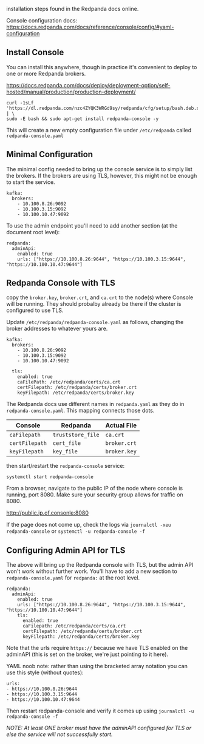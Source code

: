 
installation steps found in the Redpanda docs online.

Console configuration docs:  https://docs.redpanda.com/docs/reference/console/config/#yaml-configuration

## Install Console

You can install this anywhere, though in practice it's convenient to deploy to one or more Redpanda brokers.

https://docs.redpanda.com/docs/deploy/deployment-option/self-hosted/manual/production/production-deployment/

```
curl -1sLf 'https://dl.redpanda.com/nzc4ZYQK3WRGd9sy/redpanda/cfg/setup/bash.deb.sh' | \
sudo -E bash && sudo apt-get install redpanda-console -y
```

This will create a new empty configuration file under `/etc/redpanda` called `redpanda-console.yaml`


## Minimal Configuration

The minimal config needed to bring up the console service is to simply list the brokers.  If the brokers are using TLS, however, this might not be enough to start the service.

```
kafka:
  brokers:
    - 10.100.8.26:9092
    - 10.100.3.15:9092
    - 10.100.10.47:9092
```

To use the admin endpoint you'll need to add another section (at the document root level):

```
redpanda:
  adminApi:
    enabled: true
    urls: ["https://10.100.8.26:9644", "https://10.100.3.15:9644", "https://10.100.10.47:9644"]
```


## Redpanda Console with TLS

copy the `broker.key`, `broker.crt`, and `ca.crt` to the node(s) where Console will be running.   They should probalby already be there if the cluster is configured to use TLS.

Update `/etc/redpanda/redpanda-console.yaml` as follows, changing the broker addresses to whatever yours are.

```
kafka:
  brokers:
    - 10.100.8.26:9092
    - 10.100.3.15:9092
    - 10.100.10.47:9092

  tls:
    enabled: true
    caFilePath: /etc/redpanda/certs/ca.crt
    certFilepath: /etc/redpanda/certs/broker.crt
    keyFilepath: /etc/redpanda/certs/broker.key
```

The Redpanda docs use different names in `redpanda.yaml` as they do in `redpanda-console.yaml`.  This mapping connects those dots.

| Console | Redpanda | Actual File |
|---|---|---|
| `caFilepath` | `truststore_file` | `ca.crt` |
| `certFilepath` | `cert_file` | `broker.crt` |
| `keyFilepath` | `key_file` | `broker.key` |


then start/restart the `redpanda-console` service:

`systemctl start redpanda-console`

From a browser, navigate to the public IP of the node where console is running, port 8080.  Make sure your security group allows for traffic on 8080.

http://public.ip.of.consonle:8080

If the page does not come up, check the logs via `journalctl -xeu redpanda-console` or `systemctl -u redpanda-console -f`


## Configuring Admin API for TLS

The above will bring up the Redpanda console with TLS, but the admin API won't work without further work.  You'll have to add a new section to `redpanda-console.yaml` for `redpanda:` at the root level.   

```
redpanda:
  adminApi:
    enabled: true
    urls: ["https://10.100.8.26:9644", "https://10.100.3.15:9644", "https://10.100.10.47:9644"]
    tls:
      enabled: true
      caFilepath: /etc/redpanda/certs/ca.crt
      certFilepath: /etc/redpanda/certs/broker.crt
      keyFilepath: /etc/redpanda/certs/broker.key
```

Note that the urls require `https://` because we have TLS enabled on the adminAPI (this is set on the broker, we're just pointing to it here).

YAML noob note:  rather than using the bracketed array notation you can use this style (without quotes):

```
urls:
- https://10.100.8.26:9644
- https://10.100.3.15:9644
- https://10.100.10.47:9644
```


Then restart redpanda-console and verify it comes up using `journalctl -u redpanda-console -f`

_NOTE:  At least ONE broker must have the adminAPI configured for TLS or else the service will not successfully start._


